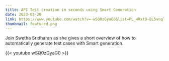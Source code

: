 ```yaml
---
title: API Test creation in seconds using Smart Generation
date: 2023-03-20
link: https://www.youtube.com/watch?v=-wSQ0zGyaG0&list=PL_4RxtD-BL5vnqTh3YXwLkap_P4oW-MSy&index=1&pp=iAQB
thumbnail: featured.png
---
```


Join Swetha Sridharan as she gives a short overview of how to 
automatically generate test cases with Smart generation. 
<!--more-->
{{< youtube wSQ0zGyaG0 >}}